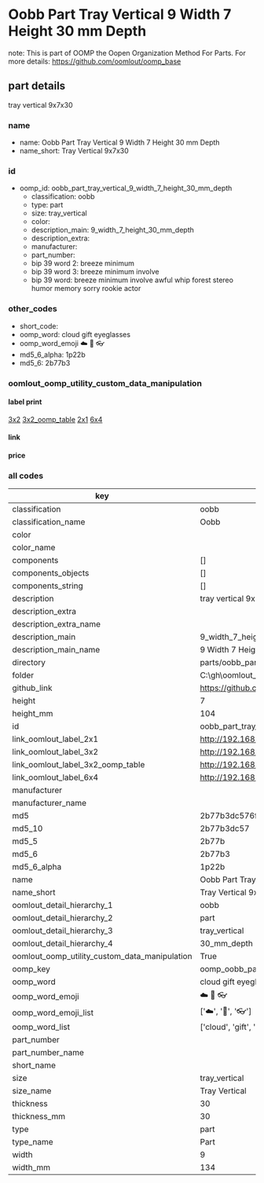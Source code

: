 # Oobb Part Tray Vertical 9 Width 7 Height 30 mm Depth  

note: This is part of OOMP the Oopen Organization Method For Parts. For more details: https://github.com/oomlout/oomp_base

##  part details
  



tray vertical 9x7x30



### name
* name: Oobb Part Tray Vertical 9 Width 7 Height 30 mm Depth
* name_short: Tray Vertical 9x7x30 
### id
* oomp_id: oobb_part_tray_vertical_9_width_7_height_30_mm_depth
  * classification: oobb
  * type: part
  * size: tray_vertical
  * color: 
  * description_main: 9_width_7_height_30_mm_depth
  * description_extra: 
  * manufacturer: 
  * part_number: 
  * bip 39 word 2: breeze minimum
  * bip 39 word 3: breeze minimum involve
  * bip 39 word: breeze minimum involve awful whip forest stereo humor memory sorry rookie actor

### other_codes
* short_code: 
* oomp_word: cloud gift eyeglasses
* oomp_word_emoji :cloud: :gift: :eyeglasses:
* md5_6_alpha: 1p22b
* md5_6: 2b77b3






### oomlout_oomp_utility_custom_data_manipulation
#### label print
[3x2](http://192.168.1.245:1112/?label=oomp%201p22b)
[3x2_oomp_table](http://192.168.1.108:1112/?label=oomp%201p22b)
[2x1](http://192.168.1.242:1112/?label=oomp%201p22b)
[6x4](http://192.168.1.55:1112/?label=oomp%201p22b)    

#### link

                              

#### price







### all codes 
| key | value |  
| --- | --- |  
| classification | oobb |  
| classification_name | Oobb |  
| color |  |  
| color_name |  |  
| components | [] |  
| components_objects | [] |  
| components_string | [] |  
| description | tray vertical 9x7x30 |  
| description_extra |  |  
| description_extra_name |  |  
| description_main | 9_width_7_height_30_mm_depth |  
| description_main_name | 9 Width 7 Height 30 mm Depth |  
| directory | parts/oobb_part_tray_vertical_9_width_7_height_30_mm_depth |  
| folder | C:\gh\oomlout_oobb_version_4_generated_parts\parts\oobb_part_tray_vertical_9_width_7_height_30_mm_depth |  
| github_link | https://github.com/oomlout/oomlout_oomp_part_src/tree/main/parts/oobb_part_tray_vertical_9_width_7_height_30_mm_depth |  
| height | 7 |  
| height_mm | 104 |  
| id | oobb_part_tray_vertical_9_width_7_height_30_mm_depth |  
| link_oomlout_label_2x1 | http://192.168.1.242:1112/?label=oomp%201p22b |  
| link_oomlout_label_3x2 | http://192.168.1.245:1112/?label=oomp%201p22b |  
| link_oomlout_label_3x2_oomp_table | http://192.168.1.108:1112/?label=oomp%201p22b |  
| link_oomlout_label_6x4 | http://192.168.1.55:1112/?label=oomp%201p22b |  
| manufacturer |  |  
| manufacturer_name |  |  
| md5 | 2b77b3dc576f1ab16cfd310aec6340dc |  
| md5_10 | 2b77b3dc57 |  
| md5_5 | 2b77b |  
| md5_6 | 2b77b3 |  
| md5_6_alpha | 1p22b |  
| name | Oobb Part Tray Vertical 9 Width 7 Height 30 mm Depth |  
| name_short | Tray Vertical 9x7x30  |  
| oomlout_detail_hierarchy_1 | oobb |  
| oomlout_detail_hierarchy_2 | part |  
| oomlout_detail_hierarchy_3 | tray_vertical |  
| oomlout_detail_hierarchy_4 | 30_mm_depth |  
| oomlout_oomp_utility_custom_data_manipulation | True |  
| oomp_key | oomp_oobb_part_tray_vertical_9_width_7_height_30_mm_depth |  
| oomp_word | cloud gift eyeglasses |  
| oomp_word_emoji | :cloud: :gift: :eyeglasses: |  
| oomp_word_emoji_list | [':cloud:', ':gift:', ':eyeglasses:'] |  
| oomp_word_list | ['cloud', 'gift', 'eyeglasses'] |  
| part_number |  |  
| part_number_name |  |  
| short_name |  |  
| size | tray_vertical |  
| size_name | Tray Vertical |  
| thickness | 30 |  
| thickness_mm | 30 |  
| type | part |  
| type_name | Part |  
| width | 9 |  
| width_mm | 134 |  
